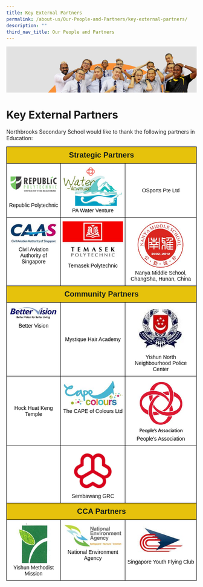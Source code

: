 ```yaml
---
title: Key External Partners
permalink: /about-us/Our-People-and-Partners/key-external-partners/
description: ""
third_nav_title: Our People and Partners
---
```

![](/images/about_us.jpg)

Key External Partners
=====================

Northbrooks Secondary School would like to thank the following partners in Education:

<style type="text/css">
.tg  {border-collapse:collapse;border-spacing:0;}
.tg td{border-color:black;border-style:solid;border-width:1px;font-family:Arial, sans-serif;font-size:14px;
  overflow:hidden;padding:10px 5px;word-break:normal;}
.tg th{border-color:black;border-style:solid;border-width:1px;font-family:Arial, sans-serif;font-size:14px;
  font-weight:normal;overflow:hidden;padding:10px 5px;word-break:normal;}
.tg .tg-m5dr{background-color:#E6C20C;color:#141D1C;font-size:20px;font-weight:bold;text-align:center;vertical-align:middle}
.tg .tg-7yig{background-color:#FFF;text-align:center;vertical-align:top}
.tg .tg-f4yw{background-color:#FFF;text-align:center;vertical-align:middle}
</style>
<table class="tg">
<thead>
  <tr>
    <th class="tg-m5dr" colspan="3"><span style="color:#141D1C;background-color:#E6C20C">Strategic Partners</span></th>
  </tr>
</thead>
<tbody>
  <tr>
    <td class="tg-7yig"><img src="/images/RP_Logo.gif" style="width:100%"><br><span style="font-weight:400;color:#000">Republic Polytechnic</span></td>
    <td class="tg-7yig"><img src="/images/PA%20Water%20Venture.jpg" style="width:100%"><br><span style="font-weight:400;color:#000">PA Water Venture</span></td>
    <td class="tg-f4yw"><span style="color:#000;background-color:#FFF">OSports Pte Ltd</span></td>
  </tr>
  <tr>
    <td class="tg-7yig"><img src="/images/CAAS.jpg" style="width:100%"><br><span style="font-weight:400;color:#000">Civil Aviation Authority of Singapore</span></td>
    <td class="tg-7yig"><img src="/images/Temasek%20Poly.jpg" style="width:100%"><br><span style="font-weight:400;color:#000">Temasek Polytechnic</span></td>
    <td class="tg-7yig"><img src="/images/nanya_middle.jpg" style="width:70%"><br><span style="font-weight:400;color:#000">Nanya Middle School, ChangSha, Hunan, China</span></td>
  </tr>
  <tr>
    <td class="tg-m5dr" colspan="3"><span style="color:#141D1C;background-color:#E6C20C">Community Partners</span></td>
  </tr>
  <tr>
    <td class="tg-7yig"><img src="/images/Better%20Vision.jpg" style="width:100%"><br><span style="font-weight:400;color:#000">Better Vision</span></td>
    <td class="tg-f4yw"><span style="color:#000;background-color:#FFF">Mystique Hair Academy</span></td>
    <td class="tg-7yig"><img src="/images/Yishun%20NPC.jpg" style="width:70%"><br><span style="font-weight:400;color:#000">Yishun North Neighbourhood Police Center</span></td>
  </tr>
  <tr>
    <td class="tg-f4yw"><span style="color:#000;background-color:#FFF">Hock Huat Keng Temple</span></td>
    <td class="tg-7yig"><img src="/images/CAPE%20of%20Colours%20Ltd.jpg" style="width:100%"><br><span style="font-weight:400;color:#000">The CAPE of Colours Ltd</span></td>
    <td class="tg-7yig"><img src="/images/Nee%20Soon%20East%20and%20Nee%20Soon%20South%20CC.jpg" style="width:70%"><br><span style="font-weight:400;color:#000">People's Association</span></td>
  </tr>
  <tr>
    <td class="tg-f4yw"><span style="color:#000;background-color:#FFF"> </span></td>
    <td class="tg-7yig"><img src="/images/Sembawang.jpeg" style="width:70%"><br><span style="font-weight:400;color:#000">Sembawang GRC</span></td>
    <td class="tg-f4yw"><span style="color:#000;background-color:#FFF"> </span></td>
  </tr>
  <tr>
    <td class="tg-m5dr" colspan="3"><span style="color:#141D1C;background-color:#E6C20C">CCA Partners</span></td>
  </tr>
  <tr>
    <td class="tg-7yig"><img src="/images/Yishun.jpg" style="width:70%"><br><span style="font-weight:400;color:#000">Yishun Methodist Mission</span></td>
    <td class="tg-7yig"><img src="/images/NEA.jpeg" style="width:100%"><br><span style="font-weight:400;color:#000">National Environment Agency</span></td>
    <td class="tg-7yig"><img src="/images/Singapore%20Youth%20Flying%20Club.jpg" style="width:70%"><br><span style="font-weight:400;color:#000">Singapore Youth Flying Club</span></td>
  </tr>
</tbody>
</table>

